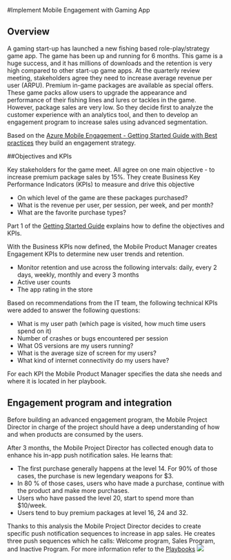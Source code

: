 <properties 
	pageTitle="Azure Mobile Engagement implementation for Gaming App"
	description="Gaming app scenario to implement Azure Mobile Engagement" 
	services="mobile-engagement" 
	documentationCenter="mobile" 
	authors="piyushjo"
	manager="dwrede"
	editor=""/>

<tags
	ms.service="mobile-engagement"
	ms.devlang="na"
	ms.topic="article"
	ms.tgt_pltfrm="mobile-multiple"
	ms.workload="mobile" 
	ms.date="08/19/2016"
	ms.author="piyushjo"/>

#Implement Mobile Engagement with Gaming App

## Overview

A gaming start-up has launched a new fishing based role-play/strategy game app. The game has been up and running for 6 months. This game is a huge success, and it has millions of downloads and the retention is very high compared to other start-up game apps. At the quarterly review meeting, stakeholders agree they need to increase average revenue per user (ARPU). Premium in-game packages are available as special offers. These game packs allow users to upgrade the appearance and performance of their fishing lines and lures or tackles in the game. However, package sales are very low. So they decide first to analyze the customer experience with an analytics tool, and then to develop an engagement program to increase sales using advanced segmentation.

Based on the [Azure Mobile Engagement - Getting Started Guide with Best practices](mobile-engagement-getting-started-best-practices.md) they build an engagement strategy.

##Objectives and KPIs

Key stakeholders for the game meet. All agree on one main objective - to increase premium package sales by 15%. They create Business Key Performance Indicators (KPIs) to measure and drive this objective

* On which level of the game are these packages purchased?
* What is the revenue per user, per session, per week, and per month?
* What are the favorite purchase types?

Part 1 of the [Getting Started Guide](mobile-engagement-getting-started-best-practices.md) explains how to define the objectives and KPIs. 

With the Business KPIs now defined, the Mobile Product Manager creates Engagement KPIs to determine new user trends and retention.

* Monitor retention and use across the following intervals: daily, every 2 days, weekly, monthly and every 3 months
* Active user counts
* The app rating in the store

Based on recommendations from the IT team, the following technical KPIs were added to answer the following questions:

* What is my user path (which page is visited, how much time users spend on it)
* Number of crashes or bugs encountered per session
* What OS versions are my users running?
* What is the average size of screen for my users?
* What kind of internet connectivity do my users have?

For each KPI the Mobile Product Manager specifies the data she needs and where it is located in her playbook.

## Engagement program and integration

Before building an advanced engagement program, the Mobile Project Director in charge of the project should have a deep understanding of how and when products are consumed by the users.

After 3 months, the Mobile Project Director has collected enough data to enhance his in-app push notification sales. He learns that:

* The first purchase generally happens at the level 14. For 90% of those cases, the purchase is new legendary weapons for $3.
* In 80 % of those cases, users who have made a purchase, continue with the product and make more purchases.
* Users who have passed the level 20, start to spend more than $10/week.
* Users tend to buy premium packages at level 16, 24 and 32.

Thanks to this analysis the Mobile Project Director decides to create specific push notification sequences to increase in app sales. He creates three push sequences which he calls: Welcome program, Sales Program, and Inactive Program. For more information refer to the [Playbooks](https://github.com/Azure/azure-mobile-engagement-samples/tree/master/Playbooks)
	![][1]

<!--Image references-->

[1]: ./media/mobile-engagement-game-scenario/notification-scenario.png

<!--Link references-->
